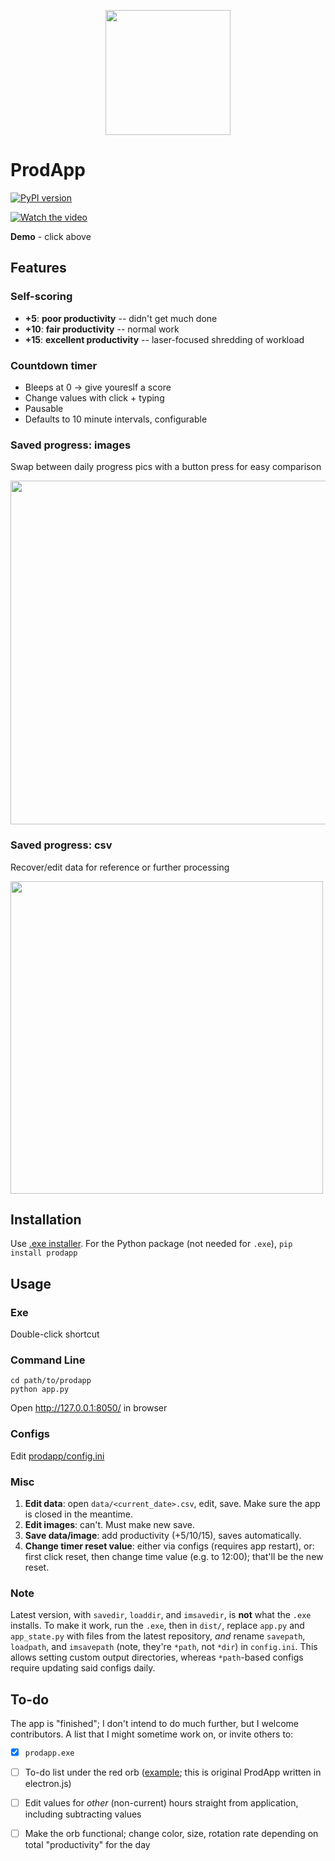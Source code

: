 <p align="center"><img src="https://media.giphy.com/media/PY0vCb69zRbH6hsIgh/giphy.gif" width="200"></p>

# ProdApp

[![PyPI version](https://badge.fury.io/py/prodapp.svg)](https://badge.fury.io/py/prodapp)

[![Watch the video](https://i.imgur.com/0pIxYK9.png)](https://youtu.be/PY1nIAvu0vc)

**Demo** - click above

## Features

### Self-scoring

 - **+5**: **poor productivity** -- didn't get much done
 - **+10**: **fair productivity** -- normal work
 - **+15**: **excellent productivity** -- laser-focused shredding of workload

### Countdown timer

 - Bleeps at 0 -> give youreslf a score
 - Change values with click + typing
 - Pausable
 - Defaults to 10 minute intervals, configurable


### Saved progress: images

Swap between daily progress pics with a button press for easy comparison

<img src="https://media.giphy.com/media/ilHKB0sNZqpKCXdDkg/giphy.gif" width="550">

### Saved progress: csv

Recover/edit data for reference or further processing

<img src="https://media.giphy.com/media/JnIuLJIml94oB6XEFS/giphy.gif" width="500">

## Installation

Use [.exe installer](https://github.com/OverLordGoldDragon/prodapp/releases/tag/0.8.1). For the Python package (not needed for `.exe`), `pip install prodapp`

## Usage

### Exe

Double-click shortcut

### Command Line

```
cd path/to/prodapp
python app.py
```

Open http://127.0.0.1:8050/ in browser

### Configs

Edit [prodapp/config.ini](prodapp/config.ini)

### Misc

 1. **Edit data**: open `data/<current_date>.csv`, edit, save. Make sure the app is closed in the meantime.
 2. **Edit images**: can't. Must make new save.
 3. **Save data/image**: add productivity (+5/10/15), saves automatically.
 4. **Change timer reset value**: either via configs (requires app restart), or: first click reset, then change time value (e.g. to 12:00); that'll be the new reset.

### Note

Latest version, with `savedir`, `loaddir`, and `imsavedir`, is **not** what the `.exe` installs. To make it work, run the `.exe`, then in `dist/`, replace `app.py` and `app_state.py` with files from the latest repository, _and_ rename `savepath`, `loadpath`, and `imsavepath` (note, they're `*path`, not `*dir`) in `config.ini`. This allows setting custom output directories, whereas `*path`-based configs require updating said configs daily.

## To-do

The app is "finished"; I don't intend to do much further, but I welcome contributors. A list that I might sometime work on, or invite others to:

  - [x] `prodapp.exe`
  - [ ] To-do list under the red orb ([example](https://youtu.be/GwgSWPxLYlM); this is original ProdApp written in electron.js)
  - [ ] Edit values for _other_ (non-current) hours straight from application, including subtracting values
  - [ ] Make the orb functional; change color, size, rotation rate depending on total "productivity" for the day
  
